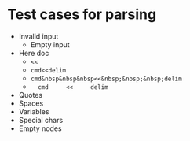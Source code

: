 # Test cases for parsing

- Invalid input
  - Empty input  
- Here doc
  - `<<` 
  - `cmd<<delim`
  - `cmd&nbsp&nbsp&nbsp<<&nbsp;&nbsp;&nbsp;delim`
  - `   cmd     <<     delim    `
- Quotes
- Spaces
- Variables
- Special chars
- Empty nodes
